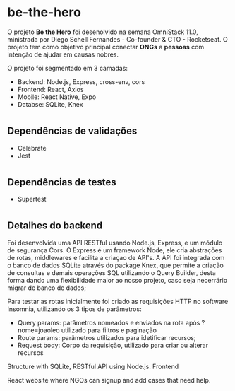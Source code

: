 # be-the-hero
O projeto **Be the Hero** foi desenolvido na semana OmniStack 11.0, ministrada por Diego Schell Fernandes - Co-founder & CTO - Rocketseat.
O projeto tem como objetivo principal conectar **ONGs** a **pessoas** com intenção de ajudar em causas nobres.


O projeto foi segmentado em 3 camadas:

* Backend: Node.js, Express, cross-env, cors
* Frontend: React, Axios
* Mobile: React Native, Expo
* Databse: SQLite, Knex

# <h2> Dependências de validações
* Celebrate 
* Jest
# <h2> Dependências de testes
* Supertest   

# <h2> Detalhes do backend
Foi desenvolvida uma API RESTful usando Node.js, Express, e um módulo de segurança Cors. O Express é um framework Node, ele cria abstrações de rotas, middlewares e facilita a criaçao de API's. A API foi integrada com o banco de dados SQLite através do package Knex, que permite a criação de consultas e demais operações SQL utilizando o Query Builder, desta forma dando uma flexibilidade maior ao nosso projeto, caso seja necerrário migrar de banco de dados; 

Para testar as rotas inicialmente foi criado as requisições HTTP no software Insomnia, utilizando os 3 tipos de parâmetros:
* Query   params: parâmetros nomeados e enviados na rota após ?nome=joaoleo utilizado para filtros e paginação
* Route   params: parâmetros utilizados para idetificar recursos;
* Request body: Corpo da requisição, utilizado para criar ou alterar recursos 
  
  
  


Structure with SQLite, RESTful API using Node.js.
Frontend

React website where NGOs can signup and add cases that need help.
